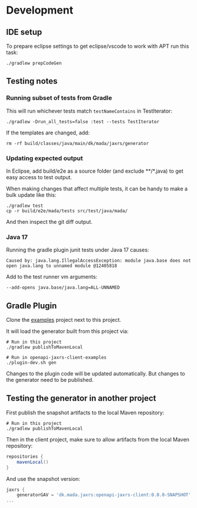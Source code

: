 # Development

## IDE setup

To prepare eclipse settings to get eclipse/vscode to work with APT run this task:

    ./gradlew prepCodeGen

## Testing notes

### Running subset of tests from Gradle

This will run whichever tests match `testNameContains` in TestIterator:

    ./gradlew -Drun_all_tests=false :test --tests TestIterator

If the templates are changed, add:

    rm -rf build/classes/java/main/dk/mada/jaxrs/generator


### Updating expected output

In Eclipse, add build/e2e as a source folder (and exclude **/*.java) to get easy access to test output.

When making changes that affect multiple tests, it can be handy to make a bulk update like this:

    ./gradlew test
    cp -r build/e2e/mada/tests src/test/java/mada/

And then inspect the git diff output.

### Java 17

Running the gradle plugin junit tests under Java 17 causes:

    Caused by: java.lang.IllegalAccessException: module java.base does not open java.lang to unnamed module @12405818
    
Add to the test runner vm arguments:

    --add-opens java.base/java.lang=ALL-UNNAMED

## Gradle Plugin

Clone the [examples](https://github.com/jskov/openapi-jaxrs-client-examples) project next to this project.

It will load the generator built from this project via:

    # Run in this project
    ./gradlew publishToMavenLocal
    
    # Run in openapi-jaxrs-client-examples
    ./plugin-dev.sh gen

Changes to the plugin code will be updated automatically.
But changes to the generator need to be published.

## Testing the generator in another project

First publish the snapshot artifacts to the local Maven repository:

    # Run in this project
    ./gradlew publishToMavenLocal

Then in the client project, make sure to allow artifacts from the local Maven repository:

```gradle
repositories {
    mavenLocal()
}
```

And use the snapshot version:

```gradle
jaxrs {
    generatorGAV = 'dk.mada.jaxrs:openapi-jaxrs-client:0.0.0-SNAPSHOT'
...
```

